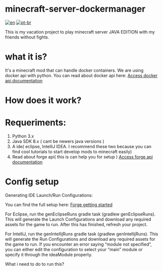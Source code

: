 # minecraft-server-dockermanager
[![en](https://img.shields.io/badge/lang-en-red.svg)](https://github.com/brutalzinn/minecraft-server-dockermanager/blob/master/README.md)
[![pt-br](https://img.shields.io/badge/lang-pt--br-green.svg)](https://github.com/brutalzinn/minecraft-server-dockermanager/blob/master/README.pt.md)

This is my vacation project to play minecraft server JAVA EDITION with my friends without fights.

# what it is?

It's a minecraft mod that can handle docker containers. We are using docker api with python. You can read about docker api here: [Access docker api documentation](https://docs.docker.com/engine/api/sdk/)

# How does it work?



# Requeriments:

1. Python 3.x
2. Java SDK 8.x ( cant be newers java versions )
3. A ide( eclipse, IntelliJ IDEA. I recommend these two because you can find cool tutorials to start develop mods to minecraft easily)
4. Read about forge api( this is can help you for setup )  [Access forge api documentation](https://mcforge.readthedocs.io/en/latest/gettingstarted/#building-and-testing-your-mod)
# Config setup

Generating IDE Launch/Run Configurations:

You can find the full setup here: [Forge getting started](https://mcforge.readthedocs.io/en/latest/gettingstarted/#building-and-testing-your-mod)

For Eclipse, run the genEclipseRuns gradle task (gradlew genEclipseRuns). This will generate the Launch Configurations and download any required assets for the game to run. After this has finished, refresh your project.

For IntelliJ, run the genIntellijRuns gradle task (gradlew genIntellijRuns). This will generate the Run Configurations and download any required assets for the game to run. If you encounter an error saying “module not specified”, you can either edit the configuration to select your “main” module or specify it through the ideaModule property.


What i need to do to run this?